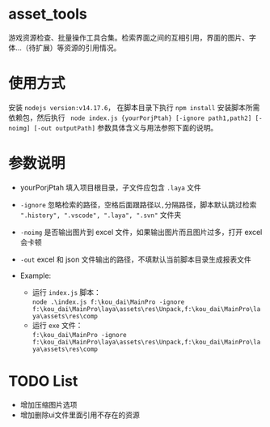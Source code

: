 # asset_tools
游戏资源检查、批量操作工具合集。检索界面之间的互相引用，界面的图片、字体...（待扩展）等资源的引用情况。

# 使用方式
安装 ``nodejs version:v14.17.6``， 在脚本目录下执行 ``npm install`` 安装脚本所需依赖包，然后执行 `` node index.js {yourPorjPtah} [-ignore path1,path2] [-noimg] [-out outputPath]`` 参数具体含义与用法参照下面的说明。


# 参数说明

- yourPorjPtah 填入项目根目录，子文件应包含 ``.laya`` 文件
- `` -ignore `` 忽略检索的路径，空格后面跟路径以``,``分隔路径，脚本默认跳过检索 ``".history", ".vscode", ".laya", ".svn"`` 文件夹
- `` -noimg `` 是否输出图片到 excel 文件，如果输出图片而且图片过多，打开 excel 会卡顿
- `` -out `` excel 和 json 文件输出的路径，不填默认当前脚本目录生成报表文件

- Example:
  + 运行 ``index.js`` 脚本：<br>``node .\index.js f:\kou_dai\MainPro -ignore f:\kou_dai\MainPro\laya\assets\res\Unpack,f:\kou_dai\MainPro\laya\assets\res\comp ``
  + 运行 ``exe`` 文件： <br>``f:\kou_dai\MainPro -ignore f:\kou_dai\MainPro\laya\assets\res\Unpack,f:\kou_dai\MainPro\laya\assets\res\comp ``

# TODO List

- 增加压缩图片选项
- 增加删除ui文件里面引用不存在的资源
